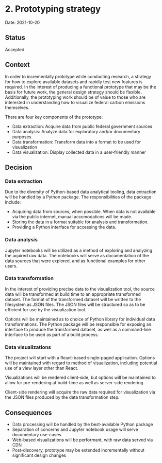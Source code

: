# 2. Prototyping strategy

Date: 2021-10-20

## Status

Accepted

## Context

In order to incrementally prototype while conducting research, a strategy for how to explore available datasets and rapidly test new features is required. In the interest of producing a functional prototype that may be the basis for future work, the general design strategy should be flexible. Additionally, the prototyping work should be of value to those who are interested in understanding how to visualize federal carbon emissions themselves.

There are four key components of the prototype:

- Data extraction: Acquire data from public federal government sources
- Data analysis: Analyze data for exploratory and/or documentary purposes
- Data transformation: Transform data into a format to be used for visualization
- Data visualization: Display collected data in a user-friendly manner

## Decision

### Data extraction

Due to the diversity of Python-based data analytical tooling, data extraction will be handled by a Python package. The responsibilities of the package include:

- Acquiring data from sources, when possible. When data is not available via the public internet, manual accomodations will be made.
- Storing the data in a format suitable for analysis and transformation.
- Providing a Python interface for accessing the data.

### Data analysis

Jupyter notebooks will be utilized as a method of exploring and analyzing the aquired raw data. The notebooks will serve as documentation of the data sources that were explored, and as functional examples for other users.

### Data transformation

In the interest of providing precise data to the visualization tool, the source data will be transformed at build time to an appropriate transformed dataset. The format of the transformed dataset will be written to the filesystem as JSON files. The JSON files will be structured so as to be efficient for use by the visualization tool.

Options will be maintained as to choice of Python library for individual data transformations. The Python package will be responsible for exposing an interface to produce the transformed dataset, as well as a command-line interface to be used as part of a build process.

### Data visualizations

The project will start with a React-based single-paged application. Options will be maintained with regard to method of visualization, including potential use of a view layer other than React.

Visualizations will be rendered client-side, but options will be maintained to allow for pre-rendering at build-time as well as server-side rendering.

Client-side rendering will acquire the raw data required for visualization via the JSON files produced by the data transformation step.

## Consequences

- Data processing will be handled by the best-available Python package
- Separation of concerns and Jupyter notebook usage will serve documentary use-cases.
- Web-based visualizations will be performant, with raw data served via CDN
- Post-discovery, prototype may be extended incrementally without significant design changes
